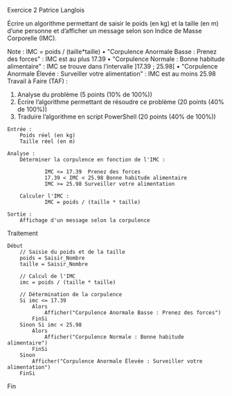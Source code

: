  Exercice 2
 Patrice Langlois

 Écrire un algorithme permettant de saisir le poids (en kg) et la taille (en m) d’une personne et d’afficher un message
 selon son Indice de Masse Corporelle (IMC).


 Note : IMC = poids / (taille*taille)
  • "Corpulence Anormale Basse : Prenez des forces" : IMC est au plus 17.39
  • "Corpulence Normale : Bonne habitude alimentaire" : IMC se trouve dans l’intervalle ]17.39 ; 25.98[
  • "Corpulence Anormale Élevée : Surveiller votre alimentation" : IMC est au moins 25.98
  Travail à Faire (TAF) :
  1. Analyse du problème (5 points (10% de 100%))
  2. Écrire l’algorithme permettant de résoudre ce problème (20 points (40% de 100%))
  3. Traduire l’algorithme en script PowerShell (20 points (40% de 100%))


```
Entrée :
    Poids réel (en kg)
    Taille réel (en m)

Analyse : 
    Déterminer la corpulence en fonction de l'IMC :

            IMC <= 17.39  Prenez des forces
            17.39 < IMC < 25.98 Bonne habitude alimentaire
            IMC >= 25.98 Surveiller votre alimentation
            
    Calculer l'IMC : 
            IMC = poids / (taille * taille)

Sortie :
    Affichage d'un message selon la corpulence
```



Traitement
```
Début
    // Saisie du poids et de la taille
    poids = Saisir_Nombre
    taille = Saisir_Nombre

    // Calcul de l'IMC
    imc = poids / (taille * taille)

    // Détermination de la corpulence
    Si imc <= 17.39
        Alors
            Afficher("Corpulence Anormale Basse : Prenez des forces")
        FinSi
    Sinon Si imc < 25.98
        Alors
            Afficher("Corpulence Normale : Bonne habitude alimentaire")
        FinSi
    Sinon
        Afficher("Corpulence Anormale Élevée : Surveiller votre alimentation")
    FinSi
```
Fin
